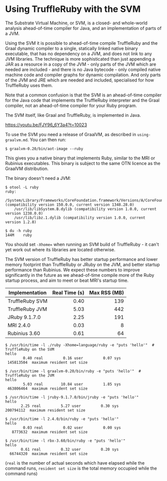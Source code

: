 # Using TruffleRuby with the SVM

The Substrate Virtual Machine, or SVM, is a closed- and whole-world analysis
ahead-of-time compiler for Java, and an implementation of parts of a JVM.

Using the SVM it is possible to ahead-of-time compile TruffleRuby and the Graal
dynamic compiler to a single, statically linked native binary executable, that
has no dependency on a JVM, and does not link to any JVM libraries. The
technique is more sophisticated than just appending a JAR as a resource in a
copy of the JVM - only parts of the JVM which are needed are included - and
there is no Java bytecode - only compiled native machine code and compiler
graphs for dynamic compilation. And only parts of the JVM and JRE which are
needed and included, specialised for how TruffleRuby uses them.

Note that a common confusion is that the SVM is an ahead-of-time compiler for
the Java code that implements the TruffleRuby interpreter and the Graal
compiler, not an ahead-of-time compiler for your Ruby program.

The SVM itself, like Graal and TruffleRuby, is implemented in Java.

https://youtu.be/FJY96_6Y3a4?t=10023

To use the SVM you need a release of GraalVM, as described in
`using-graalvm.md`. You can then run:

```
$ graalvm-0.20/bin/aot-image --ruby
```

This gives you a native binary that implements Ruby, similar to the MRI or
Rubinius executables. This binary is subject to the same OTN licence as
the GraalVM distribution.

The binary doesn't need a JVM:

```
$ otool -L ruby 
ruby:
	/System/Library/Frameworks/CoreFoundation.framework/Versions/A/CoreFoundation (compatibility version 150.0.0, current version 1348.28.0)
	/usr/lib/libSystem.B.dylib (compatibility version 1.0.0, current version 1238.0.0)
	/usr/lib/libz.1.dylib (compatibility version 1.0.0, current version 1.2.8)

$ du -h ruby 
144M	ruby
```

You should set `-Xhome=` when running an SVM build of TruffleRuby - it can't yet
work out where its libraries are located otherwise.

The SVM version of TruffleRuby has better startup performance and lower memory
footprint than TruffleRuby or JRuby on the JVM, and better startup performance
than Rubinius. We expect these numbers to improve significantly in the future as
we ahead-of-time compile more of the Ruby startup process, and aim to meet or
beat MRI's startup time.

| Implementation | Real Time (s) | Max RSS (MB) |
| -------------- | ------------: | -----------: |
| TruffleRuby SVM | 0.40 | 139 |
| TruffleRuby JVM | 5.03 | 442 |
| JRuby 9.1.7.0 | 2.25 | 191 |
| MRI 2.4.0 | 0.03 | 8 |
| Rubinius 3.60 | 0.61 | 64 |

```
$ /usr/bin/time -l ./ruby -Xhome=language/ruby -e "puts 'hello'"  # TruffleRuby on the SVM
hello
        0.40 real         0.16 user         0.07 sys
 145813504  maximum resident set size
 
$ /usr/bin/time -l graalvm-0.20/bin/ruby -e "puts 'hello'"  # TruffleRuby on the JVM
hello
        5.03 real        10.84 user         1.85 sys
 463806464  maximum resident set size
 
$ /usr/bin/time -l jruby-9.1.7.0/bin/jruby -e "puts 'hello'"
hello
       2.25 real         5.27 user         0.30 sys
200794112  maximum resident set size
 
$ /usr/bin/time -l 2.4.0/bin/ruby -e "puts 'hello'"
hello
        0.03 real         0.02 user         0.00 sys
   8773632  maximum resident set size

$ /usr/bin/time -l rbx-3.60/bin/ruby -e "puts 'hello'"
hello
       0.61 real         0.32 user         0.20 sys
  66744320  maximum resident set size
```

(`real` is the number of actual seconds which have elapsed while the command runs, `resident set size` is the total memory occupied while the command runs)
